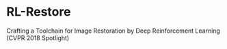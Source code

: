 # RL-Restore
Crafting a Toolchain for Image Restoration by Deep Reinforcement Learning (CVPR 2018 Spotlight)
